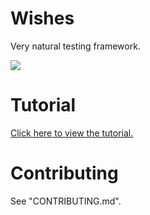 # Wishes

Very natural testing framework.

![](http://zhanzhenzhen.github.io/wishes/demo.gif)

# Tutorial

[Click here to view the tutorial.](http://zhanzhenzhen.github.io/wishes/)

# Contributing

See "CONTRIBUTING.md".
